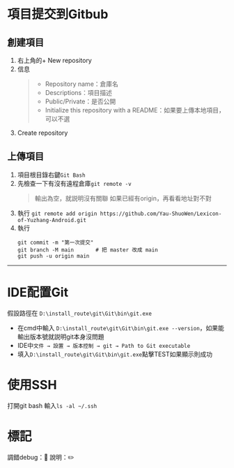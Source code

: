 # 項目提交到Gitbub

## 創建項目

1. 右上角的+ New repository
2. 信息
   > - Repository name：倉庫名
   > - Descriptions：項目描述
   > - Public/Private：是否公開
   > - Initialize this repository with a README：如果要上傳本地項目，可以不選
3. Create repository

## 上傳項目

1. 項目根目錄右鍵`Git Bash`
2. 先檢查一下有沒有遠程倉庫`git remote -v`
   > 輸出為空，就説明沒有關聯
   > 如果已經有origin，再看看地址對不對
3. 執行
   ```git remote add origin https://github.com/Yau-ShuoWen/Lexicon-of-Yuzhang-Android.git```
4. 執行
   ```git add .
   git commit -m "第一次提交"
   git branch -M main       # 把 master 改成 main
   git push -u origin main
   ```

----

# IDE配置Git

假設路徑在  `D:\install_route\git\Git\bin\git.exe`

- 在cmd中輸入 `D:\install_route\git\Git\bin\git.exe --version`，如果能輸出版本號就説明git本身沒問題
- IDE中`文件 → 設置 → 版本控制 → git → Path to Git executable`
- 填入`D:\install_route\git\Git\bin\git.exe`點擊TEST如果顯示則成功

# 使用SSH

打開git bash 輸入`ls -al ~/.ssh`


# 標記

調錯debug：🐛
說明：✏️



